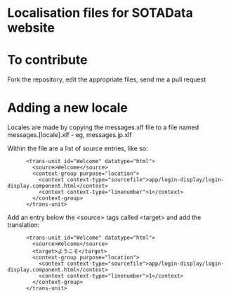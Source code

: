 # Localisation files for SOTAData website

# To contribute
Fork the repository, edit the appropriate files, send me a pull request

# Adding a new locale
Locales are made by copying the messages.xlf file to a file named messages.[locale].xlf - eg, messages.jp.xlf

Within the file are a list of source entries, like so:

```
      <trans-unit id="Welcome" datatype="html">
        <source>Welcome</source>
        <context-group purpose="location">
          <context context-type="sourcefile">app/login-display/login-display.component.html</context>
          <context context-type="linenumber">1</context>
        </context-group>
      </trans-unit>
```

Add an entry below the &lt;source&gt; tags called &lt;target&gt; and add the translation:

```
      <trans-unit id="Welcome" datatype="html">
        <source>Welcome</source>
        <target>ようこそ</target>
        <context-group purpose="location">
          <context context-type="sourcefile">app/login-display/login-display.component.html</context>
          <context context-type="linenumber">1</context>
        </context-group>
      </trans-unit>
```
